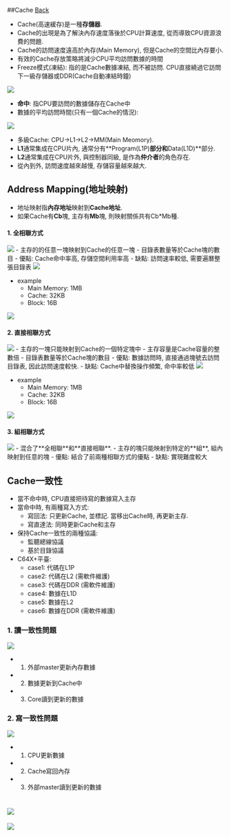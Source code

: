 ##Cache	[Back](./../Embedded_System.md)

- Cache(高速緩存)是一種**存儲器**.
- Cache的出現是為了解決內存速度落後於CPU計算速度, 從而導致CPU資源浪費的問題.
- Cache的訪問速度遠高於內存(Main Memory), 但是Cache的空間比內存要小.
- 有效的Cache存放策略將減少CPU平均訪問數據的時間
- Freeze模式(凍結): 指的是Cache數據凍結, 而不被訪問. CPU直接繞過它訪問下一級存儲器或DDR(Cache自動凍結時鐘)

<img src="./Cache.png">

- **命中**: 指CPU要訪問的數據儲存在Cache中
- 數據的平均訪問時間(只有一個Cache的情況): 
	
<img src="./cache_access_time.png">

- 多級Cache: CPU->L1->L2->MM(Main Meomory).
- **L1**通常集成在CPU片內, 通常分有**Program(L1P)**部分和**Data(L1D)**部分.
- **L2**通常集成在CPU片外, 與控制器同級, 是作為**仲介者**的角色存在.
- 從內到外, 訪問速度越來越慢, 存儲容量越來越大.

## Address Mapping(地址映射)
- 地址映射指**內存地址**映射到**Cache地址**.
- 如果Cache有**Cb**塊, 主存有**Mb**塊, 則映射關係共有Cb*Mb種.

#### 1. 全相聯方式

<img src="./whole_address_way.png">
- 主存的的任意一塊映射到Cache的任意一塊
- 目錄表數量等於Cache塊的數目
- 優點: Cache命中率高, 存儲空間利用率高  
- 缺點: 訪問速率較低, 需要遍曆整張目錄表

<img src="./whole_address.png">

- example
	- Main Memory: 1MB
	- Cache: 32KB
	- Block: 16B

<img src="./whole_address_example.png">

#### 2. 直接相聯方式

<img src="./directly_way.png">
- 主存的一塊只能映射到Cache的一個特定塊中
- 主存容量是Cache容量的整數倍
- 目錄表數量等於Cache塊的數目
- 優點: 數據訪問時, 直接通過塊號去訪問目錄表, 因此訪問速度較快.
- 缺點: Cache中替換操作頻繁, 命中率較低

<img src="directly.png">

- example
	- Main Memory: 1MB
	- Cache: 32KB
	- Block: 16B

<img src="./directly_example.png">

#### 3. 組相聯方式

<img src="./group_way.png">
- 混合了**全相聯**和**直接相聯**.
- 主存的塊只能映射到特定的**組**, 組內映射到任意的塊
- 優點: 結合了前兩種相聯方式的優點
- 缺點: 實現難度較大


## Cache一致性
- 當不命中時, CPU直接把待寫的數據寫入主存
- 當命中時, 有兩種寫入方式:
	- 寫回法: 只更新Cache, 並標記. 當移出Cache時, 再更新主存.
	- 寫直達法: 同時更新Cache和主存
- 保持Cache一致性的兩種協議:
	- 監聽總線協議
	- 基於目錄協議
- C64X+平臺:
	- case1: 代碼在L1P 
	- case2: 代碼在L2 (需軟件維護)
	- case3: 代碼在DDR (需軟件維護)
	- case4: 數據在L1D
	- case5: 數據在L2
	- case6: 數據在DDR (需軟件維護)

### 1. 讀一致性問題

<img src="./read_consistent.png">

- 1. 外部master更新內存數據
- 2. 數據更新到Cache中
- 3. Core讀到更新的數據

### 2. 寫一致性問題

<img src="./write_consistent.png">

- 1. CPU更新數據
- 2. Cache寫回內存
- 3. 外部master讀到更新的數據

<a href="#" style="left:200px;"><img src="./../../pic/gotop.png"></a>
=====
<a href="http://aleen42.github.io/" target="_blank" ><img src="./../../pic/tail.gif"></a>
